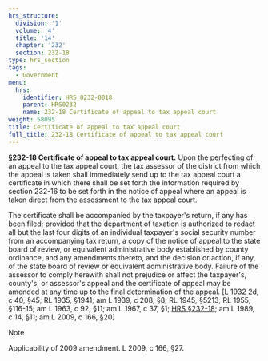 ```yaml
---
hrs_structure:
  division: '1'
  volume: '4'
  title: '14'
  chapter: '232'
  section: 232-18
type: hrs_section
tags:
  - Government
menu:
  hrs:
    identifier: HRS_0232-0018
    parent: HRS0232
    name: 232-18 Certificate of appeal to tax appeal court
weight: 58095
title: Certificate of appeal to tax appeal court
full_title: 232-18 Certificate of appeal to tax appeal court
---
```

**§232-18 Certificate of appeal to tax appeal court.** Upon the perfecting of an appeal to the tax appeal court, the tax assessor of the district from which the appeal is taken shall immediately send up to the tax appeal court a certificate in which there shall be set forth the information required by section 232-16 to be set forth in the notice of appeal where an appeal is taken direct from the assessment to the tax appeal court.

The certificate shall be accompanied by the taxpayer's return, if any has been filed; provided that the department of taxation is authorized to redact all but the last four digits of an individual taxpayer's social security number from an accompanying tax return, a copy of the notice of appeal to the state board of review, or equivalent administrative body established by county ordinance, and any amendments thereto, and the decision or action, if any, of the state board of review or equivalent administrative body. Failure of the assessor to comply herewith shall not prejudice or affect the taxpayer's, county's, or assessor's appeal and the certificate of appeal may be amended at any time up to the final determination of the appeal. [L 1932 2d, c 40, §45; RL 1935, §1941; am L 1939, c 208, §8; RL 1945, §5213; RL 1955, §116-15; am L 1963, c 92, §11; am L 1967, c 37, §1; [HRS §232-18](/title-14/chapter-232/section-232-18/); am L 1989, c 14, §11; am L 2009, c 166, §20]

Note

Applicability of 2009 amendment. L 2009, c 166, §27.